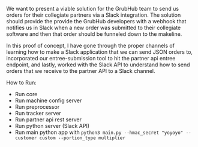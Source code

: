 We want to present a viable solution for the GrubHub team to send us orders for their collegiate partners via 
a Slack integration. The solution should provide the provide the GrubHub developers with a webhook that
notifies us in Slack when a new order was submitted to their collegiate software and then that order 
should be funneled down to the makeline. 

In this proof of concept, I have gone through the proper channels of learning how to make a Slack application
that we can send JSON orders to, incorporated our entree-submission tool to hit the partner api entree
endpoint, and lastly, worked with the Slack API to understand how to send orders that we receive to the partner
API to a Slack channel.

How to Run: 
- Run core
- Run machine config server
- Run preprocessor
- Run tracker server
- Run partner api rest server
- Run python server (Slack API)
- Run main python app with `python3 main.py --hmac_secret "yoyoyo" --customer custom --portion_type multiplier`
